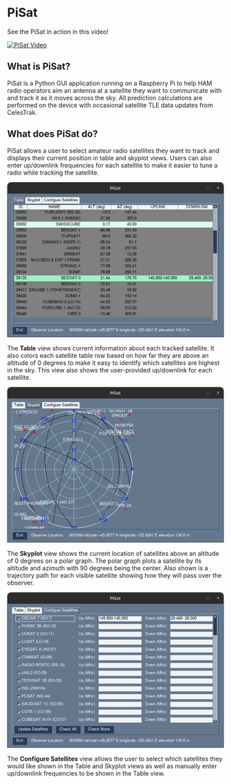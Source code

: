 # PiSat

See the PiSat in action in this video! 

[![PiSat Video](https://img.youtube.com/vi/-QSAdjNMguM?t=193/0.jpg)](https://youtu.be/-QSAdjNMguM?t=193)

## What is PiSat?

PiSat is a Python GUI application running on a Raspberry Pi to help HAM radio operators aim an antenna at a satellite they want to communicate with and track it as it moves across the sky. All prediction calculations are performed on the device with occasional satellite TLE data updates from CelesTrak.

## What does PiSat do?

PiSat allows a user to select amateur radio satellites they want to track and displays their current position in table and skyplot views. Users can also enter up/downlink frequencies for each satellite to make it easier to tune a radio while tracking the satellite.

![alt text](https://github.com/paulscrugham/PiSat/blob/master/README/table.png)

The **Table** view shows current information about each tracked satellite. It also colors each satellite table row based on how far they are above an altitude of 0 degrees to make it easy to identify which satellites are highest in the sky. This view also shows the user-provided up/downlink for each satellite.

![alt text](https://github.com/paulscrugham/PiSat/blob/master/README/skyplot.png)

The **Skyplot** view shows the current location of satellites above an altitude of 0 degrees on a polar graph. The polar graph plots a satellite by its altitude and azimuth with 90 degrees being the center. Also shown is a trajectory path for each visible satellite showing how they will pass over the observer.

![alt text](https://github.com/paulscrugham/PiSat/blob/master/README/config.png)

The **Configure Satellites** view allows the user to select which satellites they would like shown in the Table and Skyplot views as well as manually enter up/downlink frequencies to be shown in the Table view.
